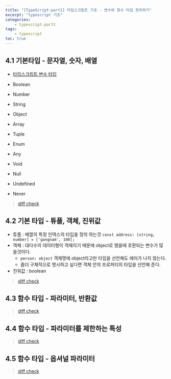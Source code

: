 ```yaml
--- 
title: "[TypeScript-part1] 타입스크립트 기초 - 변수와 함수 타입 정의하기" 
excerpt: "typescript 기초"
categories: 
    - typescript-part1
tags: 
    - typescript
toc: true
--- 
```

## 4.1 기본타입 - 문자열, 숫자, 배열

- [타입스크립트 변수 타입](https://joshua1988.github.io/ts/guide/basic-types.html)

- Boolean
- Number
- String
- Object
- Array
- Tuple
- Enum
- Any
- Void
- Null
- Undefined
- Never

> [diff check](https://github.com/wjddk0909/typescript-part1/commit/f9c7b10688ecc57c2ceb078dcd0e7f2a2ac87c6b)

## 4.2 기본 타입 - 튜플, 객체, 진위값

- 튜플 : 배열의 특정 인덱스의 타입을 정의 하는것 `const address: [string, number] = ['gangnam', 100];`
- 객체 : 대다수의 데이터형이 객체이기 때문에 object로 했을때 호환되는 변수가 많을것이다.
  - `person: object` 객체명에 object라고만 타입을 선언해도 에러가 나지 않는다.
  - 좀더 구체적으로 명시하고 싶다면 객체 안의 프로퍼티의 타입을 선언해 준다.
- 진위값 : boolean

> [diff check](https://github.com/wjddk0909/typescript-part1/commit/b3089f7bbc8f254ca1eff138ace9def91ceee33e)

## 4.3 함수 타입 - 파라미터, 반환값

> [diff check](https://github.com/wjddk0909/typescript-part1/commit/bab4d27472f0ed03116a8d4c5686356b9ab19e84)

## 4.4 함수 타입 - 파라미터를 제한하는 특성

> [diff check](https://github.com/wjddk0909/typescript-part1/commit/e3b4d4d02ac229811b127e215b5af92c1330d193)

## 4.5 함수 타입 - 옵셔널 파라미터

> [diff check](https://github.com/wjddk0909/typescript-part1/commit/45bd2b613db76a29e7cec836f9f8567761df2efa)
